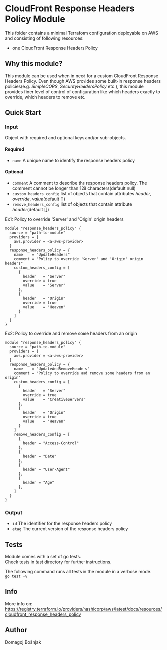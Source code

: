 # CloudFront Response Headers Policy Module

This folder contains a minimal Terraform configuration deployable on AWS and consisting of following resources:

- one CloudFront Response Headers Policy

## Why this module?

This module can be used when in need for a custom CloudFront Response Headers Policy. Even though AWS provides some built-in response headers policies(e.g. _SimpleCORS_, _SecurityHeadersPolicy_ etc.), this module provides finer level of control of configuration like which headers exactly to override, which headers to remove etc.


## Quick Start

### Input

Object with required and optional keys and/or sub-objects.

#### Required

- `name` A unique name to identify the response headers policy

#### Optional
- `comment` A comment to describe the response headers policy. The comment cannot be longer than 128 characters(default null)
- `custom_headers_config` list of objects that contain attributes _header_, _override_, _value_(default [])
- `remove_headers_config` list of objects that contain attribute _header_(default [])


Ex1: Policy to override 'Server' and 'Origin' origin headers

```
module "response_headers_policy" {
  source = "path-to-module"
  providers = {
    aws.provider = <a-aws-provider>
  }
  response_headers_policy = {
    name    = "UpdateHeaders"
    comment = "Policy to override 'Server' and 'Origin' origin headers"
    custom_headers_config = [
      {
        header   = "Server"
        override = true
        value    = "Server"
      },
      {
        header   = "Origin"
        override = true
        value    = "Heaven"
      }
    ]
  }
}
```

Ex2: Policy to override and remove some headers from an origin

```
module "response_headers_policy" {
  source = "path-to-module"
  providers = {
    aws.provider = <a-aws-provider>
  }
  response_headers_policy = {
    name    = "UpdateAndRemoveHeaders"
    comment = "Policy to override and remove some headers from an origin"
    custom_headers_config = [
      {
        header   = "Server"
        override = true
        value    = "CreativeServers"
      },
      {
        header   = "Origin"
        override = true
        value    = "Heaven"
      }
    ]
    remove_headers_config = [
      {
        header = "Access-Control"
      },
      {
        header = "Date"
      },
      {
        header = "User-Agent"
      },
      {
        header = "Age"
      },
    ]
  }
}
```


### Output

- `id` The identifier for the response headers policy
- `etag`  The current version of the response headers policy


## Tests

Module comes with a set of go tests.  
Check tests in *test* directory for further instructions.

The following command runs all tests in the module in a verbose mode.  
`go test -v`

## Info

More info on: https://registry.terraform.io/providers/hashicorp/aws/latest/docs/resources/cloudfront_response_headers_policy

## Author

Domagoj Bošnjak


